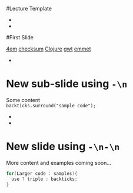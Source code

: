 #Lecture Template



-
-
#First Slide

[4em](https://www.w3schools.com/CSSref/css_units.asp) [checksum](https://en.wikipedia.org/wiki/Checksum) [Clojure](https://clojure.org/) [gwt](http://www.gwtproject.org/) [emmet](http://emmet.io/)

-
# New sub-slide using `-\n`

Some content  
`backticks.surround("sample code");`


-
-
# New slide using `-\n-\n`

More content and examples coming soon...

```Java
for(Larger code : samples){
  use ? triple : backticks;
}
```
